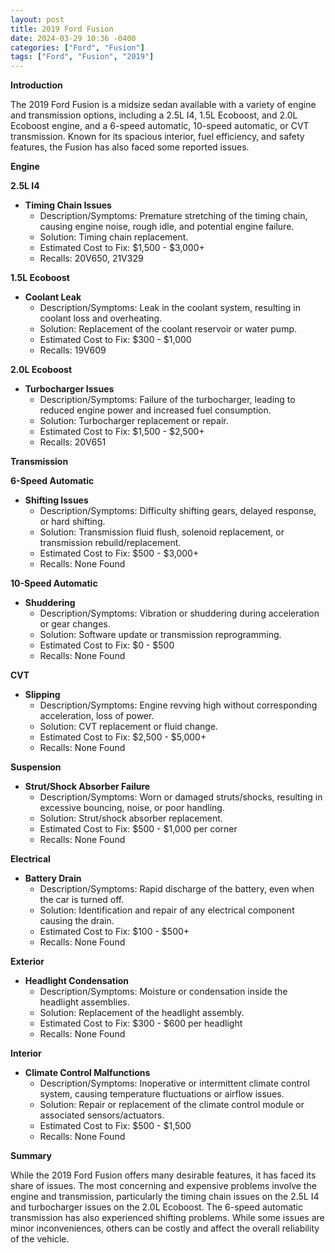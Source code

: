 ```yaml
---
layout: post
title: 2019 Ford Fusion
date: 2024-03-29 10:36 -0400
categories: ["Ford", "Fusion"]
tags: ["Ford", "Fusion", "2019"]
---
```

**Introduction**

The 2019 Ford Fusion is a midsize sedan available with a variety of engine and transmission options, including a 2.5L I4, 1.5L Ecoboost, and 2.0L Ecoboost engine, and a 6-speed automatic, 10-speed automatic, or CVT transmission. Known for its spacious interior, fuel efficiency, and safety features, the Fusion has also faced some reported issues.

**Engine**

**2.5L I4**

* **Timing Chain Issues**
    * Description/Symptoms: Premature stretching of the timing chain, causing engine noise, rough idle, and potential engine failure.
    * Solution: Timing chain replacement.
    * Estimated Cost to Fix: $1,500 - $3,000+
    * Recalls: 20V650, 21V329

**1.5L Ecoboost**

* **Coolant Leak**
    * Description/Symptoms: Leak in the coolant system, resulting in coolant loss and overheating.
    * Solution: Replacement of the coolant reservoir or water pump.
    * Estimated Cost to Fix: $300 - $1,000
    * Recalls: 19V609

**2.0L Ecoboost**

* **Turbocharger Issues**
    * Description/Symptoms: Failure of the turbocharger, leading to reduced engine power and increased fuel consumption.
    * Solution: Turbocharger replacement or repair.
    * Estimated Cost to Fix: $1,500 - $2,500+
    * Recalls: 20V651

**Transmission**

**6-Speed Automatic**

* **Shifting Issues**
    * Description/Symptoms: Difficulty shifting gears, delayed response, or hard shifting.
    * Solution: Transmission fluid flush, solenoid replacement, or transmission rebuild/replacement.
    * Estimated Cost to Fix: $500 - $3,000+
    * Recalls: None Found

**10-Speed Automatic**

* **Shuddering**
    * Description/Symptoms: Vibration or shuddering during acceleration or gear changes.
    * Solution: Software update or transmission reprogramming.
    * Estimated Cost to Fix: $0 - $500
    * Recalls: None Found

**CVT**

* **Slipping**
    * Description/Symptoms: Engine revving high without corresponding acceleration, loss of power.
    * Solution: CVT replacement or fluid change.
    * Estimated Cost to Fix: $2,500 - $5,000+
    * Recalls: None Found

**Suspension**

* **Strut/Shock Absorber Failure**
    * Description/Symptoms: Worn or damaged struts/shocks, resulting in excessive bouncing, noise, or poor handling.
    * Solution: Strut/shock absorber replacement.
    * Estimated Cost to Fix: $500 - $1,000 per corner
    * Recalls: None Found

**Electrical**

* **Battery Drain**
    * Description/Symptoms: Rapid discharge of the battery, even when the car is turned off.
    * Solution: Identification and repair of any electrical component causing the drain.
    * Estimated Cost to Fix: $100 - $500+
    * Recalls: None Found

**Exterior**

* **Headlight Condensation**
    * Description/Symptoms: Moisture or condensation inside the headlight assemblies.
    * Solution: Replacement of the headlight assembly.
    * Estimated Cost to Fix: $300 - $600 per headlight
    * Recalls: None Found

**Interior**

* **Climate Control Malfunctions**
    * Description/Symptoms: Inoperative or intermittent climate control system, causing temperature fluctuations or airflow issues.
    * Solution: Repair or replacement of the climate control module or associated sensors/actuators.
    * Estimated Cost to Fix: $500 - $1,500
    * Recalls: None Found

**Summary**

While the 2019 Ford Fusion offers many desirable features, it has faced its share of issues. The most concerning and expensive problems involve the engine and transmission, particularly the timing chain issues on the 2.5L I4 and turbocharger issues on the 2.0L Ecoboost. The 6-speed automatic transmission has also experienced shifting problems. While some issues are minor inconveniences, others can be costly and affect the overall reliability of the vehicle.
